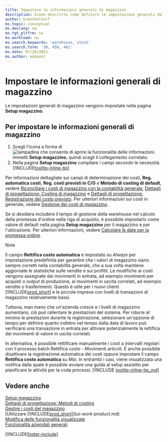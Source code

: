 ```yaml
---
title: Impostare le informazioni generali di magazzino
description: Viene descritto come definire le impostazioni generali del magazzino in modo da poter gestire il magazzino e le scorte.
author: brentholtorf
ms.topic: conceptual
ms.devlang: na
ms.tgt_pltfrm: na
ms.workload: na
ms.search.keywords: 'warehouse, stock'
ms.search.form: '30, 456, 461'
ms.date: 07/28/2021
ms.author: edupont
---
```

# <a name="set-up-general-inventory-information"></a>Impostare le informazioni generali di magazzino

Le impostazioni generali di magazzino vengono impostate nella pagina **Setup magazzino**.

## <a name="to-set-up-general-inventory-information"></a>Per impostare le informazioni generali di magazzino

1. Scegli l'icona a forma di ![lampadina che consente di aprire la funzionalità delle informazioni.](media/ui-search/search_small.png "Informazioni sull'operazione che si desidera eseguire") immetti **Setup magazzino**, quindi scegli il collegamento correlato.
2. Nella pagina **Setup magazzino** compilare i campi secondo le necessità. [!INCLUDE[tooltip-inline-tip](includes/tooltip-inline-tip_md.md)]

Per informazioni dettagliate sui campi di determinazione dei costi, **Reg. automatica costi**, **Reg. costi previsti in C/G** e **Metodo di costing di default**, vedere [Riconciliare i costi di magazzino con la contabilità generale](finance-how-to-post-inventory-costs-to-the-general-ledger.md), [Dettagli di progettazione: Costing di magazzino](design-details-inventory-costing.md) e [Dettagli di progettazione: Registrazione del costo previsto](design-details-expected-cost-posting.md). Per ulteriori informazioni sui costi in generale, vedere [Gestione dei costi di magazzino](finance-manage-inventory-costs.md).  

Se si desidera includere il tempo di gestione della warehouse nel calcolo della promessa d'ordine nella riga di acquisto, è possibile impostarlo come valore di default nella pagina **Setup magazzino** per il magazzino e per l'ubicazione. Per ulteriori informazioni, vedere [Calcolare le date per la promessa ordine](sales-how-to-calculate-order-promising-dates.md).  

> [!NOTE]
> Il campo **Rettifica costo automatica** è impostato su *Always* per impostazione predefinita per garantire che i valori di magazzino siano sempre corretti nella contabilità generale, che a sua volta mantiene aggiornate le statistiche sulle vendite e sui profitti. Le modifiche ai costi vengono assegnate dai movimenti in entrata, ad esempio movimenti per acquisti o output di produzione, ai movimenti in uscita correlati, ad esempio vendite o trasferimenti. Questo è utile per i nuovi clienti [!INCLUDE[prod_short](includes/prod_short.md)] e le piccole imprese con livelli di transazioni di magazzino relativamente bassi.
>
> Tuttavia, man mano che un'azienda cresce e i livelli di magazzino aumentano, ciò può rallentare le prestazioni del sistema. Per ridurre al minimo le prestazioni durante la registrazione, selezionare un'opzione di tempo per definire quanto indietro nel tempo dalla data di lavoro può verificarsi una transazione in entrata per attivare potenzialmente la rettifica dei movimenti di valore in uscita correlati.
>
> In alternativa, è possibile rettificare manualmente i costi a intervalli regolari con il processo batch Rettifica costo - Movimenti articoli. È anche possibile disattivare la registrazione automatica dei costi oppure impostare il campo **Rettifica costo automatica** su *Mai*. In entrambi i casi, viene visualizzata una notifica dalla quale è possibile avviare una guida al setup assistito per pianificare le attività per la coda processi. [!INCLUDE [tooltip-inline-tip_md](includes/tooltip-inline-tip_md.md)]

## <a name="see-also"></a>Vedere anche

[Setup magazzino](inventory-setup-inventory.md)  
[Dettagli di progettazione: Metodi di costing](design-details-costing-methods.md)  
[Gestire i costi del magazzino](inventory-manage-inventory.md)  
[Utilizzare [!INCLUDE[prod_short](includes/prod_short.md)]](ui-work-product.md)  
[Modifica delle funzionalità visualizzate](ui-experiences.md)  
[Funzionalità aziendali generali](ui-across-business-areas.md)  


[!INCLUDE[footer-include](includes/footer-banner.md)]
